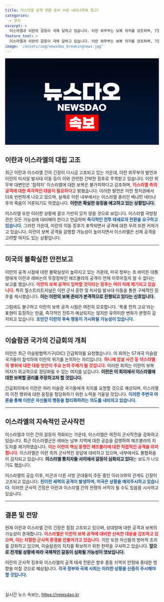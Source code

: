 ```yaml
---
title: 이스라엘 공격 전환 준비 이란 네타냐후에 경고!
categories:
  - 정치
excerpt: >
  이스라엘과 이란의 갈등이 극에 달하고 있습니다. 이란 외무부는 보복 의지를 강조하며, 7일 이슬람권 회의를 통해 지지를 요청할 계획입니다. 이란의 미사일 발사대 이동 징후가 포착되며, 즉각적인 맞보복이 예고되고 있습니다. 긴장감 드높은 이 상황 속, 과연 어떤 전개가 펼쳐질까요?
feature_text: >
  이스라엘과 이란의 갈등이 극에 달하고 있습니다. 이란 외무부는 보복 의지를 강조하며, 7일 이슬람권 회의를 통해 지지를 요청할 계획입니다. 이란의 미사일 발사대 이동 징후가 포착되며, 즉각적인 맞보복이 예고되고 있습니다. 긴장감 드높은 이 상황 속, 과연 어떤 전개가 펼쳐질까요?
image: '/assets/img/newsdao_breakingnews.jpg'
---
```


<p><img src="/assets/img/newsdao_breakingnews.jpg" alt="implanttips 속보" /></p>

<h2 data-ke-size="size26">이란과 이스라엘의 대립 고조</h2>

<p data-ke-size="size16">최근 이란과 이스라엘 간의 긴장이 다시금 고조되고 있는 가운데, 이란 외무부의 발언과 이란의 미사일 발사대 이동 등이 이와 관련한 긴박한 징후로 주목받고 있습니다. 이란 외무부 대변인은 '침략자' 이스라엘에 대한 보복은 불가피하다고 강조하며, <b><span style="color: #ee2323;">이스라엘 측의 공격에 대한 즉각적인 대응이 필요하다</span></b>고 밝혔습니다. 이러한 발언은 이란 정치권에서 더욱 빈번하게 나오고 있으며, 실제로 이란 내부에서는 이스라엘 총리인 베냐민 네타냐후의 죽음이 거론되기도 하였습니다. <b><span style="background-color: #21538527;">이란은 확실한 응징을 예고하고 있는 상황입니다.</span></b></p>

<p data-ke-size="size16">이스라엘 또한 이러한 상황에 결코 가만히 있지 않을 것으로 보입니다. 이스라엘 국방장관은 모든 가능성에 대비해야 한다고 언급하며 <b><span style="color: #1a5490;">즉각적인 전투 태세로의 전환을 요구하고 있습니다.</span></b> 그러한 가운데, 이란의 이동 징후가 포착되면서 공격에 대한 우려 또한 커져가고 있습니다. 이란이 보복 공격을 감행할 가능성이 높아지면서 이스라엘은 선제 공격을 고려할 여지도 있는 상황입니다.</p>

<hr>

<h2 data-ke-size="size26">미국의 불확실한 안전보고</h2>

<p data-ke-size="size16">이란의 공격 시점에 대한 불확실성이 높아지고 있는 가운데, 미국 정부는 조 바이든 대통령에게 이란과 레바논의 무장정파인 헤즈볼라의 공격이 언제 이루어질지 알 수 없다는 보고를 했습니다. <b><span style="color: #ee2323;">이란의 보복 공격이 임박할 것이라는 징후는 여러 차례 제기되고 있습니다.</span></b> 특히 월스트리트저널은 이란 군사 훈련 및 미사일 발사대 이동을 통한 구체적인 징후를 제시했습니다. <b><span style="background-color: #21538527;">이는 이란의 보복 준비가 본격적으로 진행되고 있다는 신호입니다.</span></b></p>

<p data-ke-size="size16">그럼에도 불구하고 이란의 보복 공격 시점은 여전히 모호합니다. '폭풍 전의 고요'라는 표현이 등장하는 만큼, 즉각적인 전투가 예상되지는 않지만 유의미한 변화가 분명히 감지되고 있습니다. <b><span style="color: #1a5490;">조만간 이란의 후속 행동이 가시화될 가능성이 있습니다.</span></b></p>

<hr>

<h2 data-ke-size="size26">이슬람권 국가의 긴급회의 개최</h2>

<p data-ke-size="size16">이란은 최근 이슬람협력기구(OIC) 긴급회의를 요청했습니다. 이 회의는 57개국 이슬람 국가들이 참석하여 이란의 위기를 논의하는 자리입니다. <b><span style="color: #ee2323;">하니예 암살 사건 등 이스라엘의 행위에 대한 대응 방안이 주요 논의 주제가 될 것입니다.</span></b> 이러한 회의는 이란의 보복 의지가 외교적으로 정당화될 수 있는 여지를 남깁니다. <b><span style="background-color: #21538527;">이란은 이 회의에서 이스라엘에 대한 보복할 권리를 주장하고자 할 것입니다.</span></b></p>

<p data-ke-size="size16">긴급회의에서 이란은 여러 이슬람 국가들에게 지지를 요청할 것으로 예상되며, 이스라엘의 이전 행위에 대한 응징을 정당화하기 위한 노력을 기울일 것입니다. <b><span style="color: #1a5490;">이러한 주변국 여론을 통해 이란은 자신들의 행동을 합리화하려는 의도를 내비치고 있습니다.</span></b></p>

<hr>

<h2 data-ke-size="size26">이스라엘의 지속적인 군사작전</h2>

<p data-ke-size="size16">이스라엘과 이란 간의 갈등이 격화되는 가운데, 이스라엘은 여전히 군사작전을 강화하고 있습니다. 최근 이스라엘군은 레바논 남부 지역에 대한 공습을 감행하여 헤즈볼라의 지도자를 제거하였습니다. <b><span style="color: #ee2323;">이는 이란의 핵심 동맹인 헤즈볼라에 대한 직접적인 공격을 의미합니다.</span></b> 이스라엘은 이란 측의 군사적인 응답에 대비하고 있으며, 내부에서도 불협화음이 감지되고 있습니다. <b><span style="background-color: #21538527;">이스라엘 통치자들 사이에서 갈등이 심화되고 있다</span></b>는 보도가 나오기도 했습니다.</p>

<p data-ke-size="size16">이스라엘의 공습 이후, 미군과 다른 서방 군대들이 주둔 중인 이라크와의 관계도 긴장이 고조되고 있습니다. <b><span style="color: #1a5490;">친이란 세력의 공격이 발생하며, 미국은 상황을 예의주시하고 있습니다.</span></b> 이러한 군사적 긴장은 이란과 이스라엘 간의 전쟁의 서막이 될 수도 있음을 시사하고 있습니다.</p>

<hr>

<h2 data-ke-size="size26">결론 및 전망</h2>

<p data-ke-size="size16">현재 이란과 이스라엘 간의 긴장은 점점 고조되고 있으며, 상대방에 대한 공격과 보복의 가능성이 존재합니다. <b><span style="color: #ee2323;">이스라엘은 이란의 보복 공격에 대비한 신속한 대응을 강조하고 있으며, 이는 치열한 군사적 환경을 만들어가고 있습니다.</span></b> 이란 또한 자신들의 방어적 조치를 강화하고 있으며, 이슬람권의 지지를 확보하기 위한 전략을 구사하고 있습니다. <b><span style="background-color: #21538527;">앞으로 전개될 상황에 따라 국제적인 갈등이 심화될 가능성이 엿보입니다.</span></b></p>

<p data-ke-size="size16">이란의 군사적 징후와 이스라엘의 공격 태세 전환은 향후 중동 지역의 안정에 중대한 영향을 미칠 것으로 예상됩니다. <b><span style="color: #1a5490;">각국 정부와 국제 사회는 이러한 상황을 신중히 주시해야 할 것입니다.</span></b></p>

<p data-ke-size="size16">&nbsp;</p>
실시간 뉴스 속보는, <a href="https://newsdao.kr" rel="dofollow">https://newsdao.kr</a>



